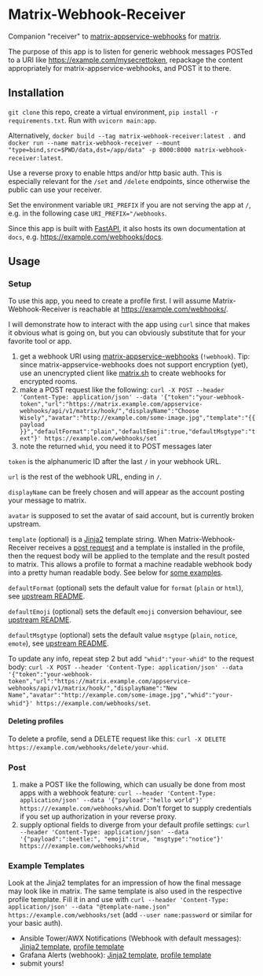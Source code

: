 # Matrix-Webhook-Receiver

Companion "receiver" to [matrix-appservice-webhooks](https://github.com/turt2live/matrix-appservice-webhooks) for [matrix](https://matrix.org).

The purpose of this app is to listen for generic webhook messages POSTed to a URI like https://example.com/mysecrettoken, repackage the content appropriately for matrix-appservice-webhooks, and POST it to there.

## Installation

`git clone` this repo, create a virtual environment, `pip install -r requirements.txt`. Run with `uvicorn main:app`.

Alternatively, `docker build --tag matrix-webhook-receiver:latest .` and `docker run --name matrix-webhook-receiver --mount "type=bind,src=$PWD/data,dst=/app/data" -p 8000:8000 matrix-webhook-receiver:latest`.

Use a reverse proxy to enable https and/or http basic auth. This is especially relevant for the `/set` and `/delete` endpoints, since otherwise the public can use your receiver.

Set the environment variable `URI_PREFIX` if you are not serving the app at `/`, e.g. in the following case `URI_PREFIX="/webhooks`.

Since this app is built with [FastAPI](https://fastapi.tiangolo.com), it also hosts its own documentation at `docs`, e.g. https://example.com/webhooks/docs.

## Usage

### Setup

To use this app, you need to create a profile first. I will assume Matrix-Webhook-Receiver is reachable at https://example.com/webhooks/.

I will demonstrate how to interact with the app using `curl` since that makes it obvious what is going on, but you can obviously substitute that for your favorite tool or app.

1. get a webhook URI using [matrix-appservice-webhooks](https://github.com/turt2live/matrix-appservice-webhooks) (`!webhook`). Tip: since matrix-appservice-webhooks does not support encryption (yet), use an unencrypted client like [matrix.sh](https://github.com/fabianonline/matrix.sh) to create webhooks for encrypted rooms.
2. make a POST request like the following: `curl -X POST --header 'Content-Type: application/json' --data '{"token":"your-webhook-token","url":"https://matrix.example.com/appservice-webhooks/api/v1/matrix/hook/","displayName":"Choose Wisely","avatar":"http://example.com/some-image.jpg","template":"{{ payload  }}","defaultFormat":"plain","defaultEmoji":true,"defaultMsgtype":"text"}' https://example.com/webhooks/set`
3. note the returned `whid`, you need it to POST messages later

`token` is the alphanumeric ID after the last `/` in your webhook URL.

`url` is the rest of the webhook URL, ending in `/`.

`displayName` can be freely chosen and will appear as the account posting your message to matrix.

`avatar` is supposed to set the avatar of said account, but is currently broken upstream.

`template` (optional) is a [Jinja2](jinja2docs.readthedocs.io) template string. When Matrix-Webhook-Receiver receives a [post request](#post) and a template is installed in the profile, then the request body will be applied to the template and the result posted to matrix. This allows a profile to format a machine readable webhook body into a pretty human readable body. See below for [some examples](#example-templates).

`defaultFormat` (optional) sets the default value for `format` (`plain` or `html`), see [upstream README](https://github.com/turt2live/matrix-appservice-webhooks).

`defaultEmoji` (optional) sets the default `emoji` conversion behaviour, see [upstream README](https://github.com/turt2live/matrix-appservice-webhooks).

`defaultMsgtype` (optional) sets the default value `msgtype` (`plain`, `notice`, `emote`), see [upstream README](https://github.com/turt2live/matrix-appservice-webhooks).

To update any info, repeat step 2 but add `"whid":"your-whid"` to the request body: `curl -X POST --header 'Content-Type: application/json' --data '{"token":"your-webhook-token","url":"https://matrix.example.com/appservice-webhooks/api/v1/matrix/hook/","displayName":"New Name","avatar":"http://example.com/some-image.jpg","whid":"your-whid"}' https://example.com/webhooks/set`.

#### Deleting profiles

To delete a profile, send a DELETE request like this: `curl -X DELETE https://example.com/webhooks/delete/your-whid`.

### Post

1. make a POST like the following, which can usually be done from most apps with a webhook feature: `curl --header 'Content-Type: application/json' --data '{"payload":"hello world"}' https:///example.com/webhooks/whid`. Don't forget to supply credentials if you set up authorization in your reverse proxy.
2. supply optional fields to diverge from your default profile settings: `curl --header 'Content-Type: application/json' --data '{"payload":":beetle:", "emoji":true, "msgtype":"notice"}' https:///example.com/webhooks/whid`

### Example Templates

Look at the Jinja2 templates for an impression of how the final message may look like in matrix.
The same template is also used in the respective profile template. Fill it in and use with `curl --header 'Content-Type: application/json' --data "@template-name.json" https://example.com/webhooks/set` (add `--user name:password` or similar for your basic auth).

- Ansible Tower/AWX Notifications (Webhook with default messages): [Jinja2 template](examples/ansible-tower.jinja2), [profile template](examples/ansible-tower.json)
- Grafana Alerts (webhook): [Jinja2 template](examples/grafana.jinja2), [profile template](examples/grafana.json)
- submit yours!
